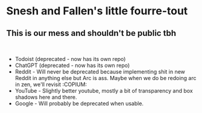 # Snesh and Fallen's little fourre-tout 

## This is our mess and shouldn't be public tbh 

<br> 

- Todoist (deprecated - now has its own repo) 
- ChatGPT (deprecated - now has its own repo) 
- Reddit - Will never be deprecated because implementing shit in new Reddit in anything else but Arc is ass. Maybe when we do be redoing arc in zen, we'll revisit :COPIUM:
- YouTube - Slightly better youtube, mostly a bit of transparency and box shadows here and there.
- Google - Will probably be deprecated when usable. 
